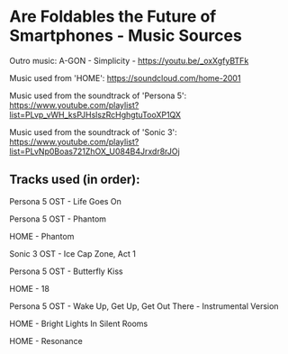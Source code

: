 # Are Foldables the Future of Smartphones - Music Sources

Outro music:
A-GON - Simplicity - https://youtu.be/_oxXgfyBTFk

Music used from 'HOME': https://soundcloud.com/home-2001

Music used from the soundtrack of 'Persona 5': https://www.youtube.com/playlist?list=PLvp_vWH_ksPJHslszRcHghgtuTooXP1QX

Music used from the soundtrack of 'Sonic 3': https://www.youtube.com/playlist?list=PLvNp0Boas721ZhOX_U084B4Jrxdr8rJOj



## Tracks used (in order):

Persona 5 OST - Life Goes On

Persona 5 OST - Phantom

HOME - Phantom

Sonic 3 OST - Ice Cap Zone, Act 1

Persona 5 OST - Butterfly Kiss

HOME - 18

Persona 5 OST - Wake Up, Get Up, Get Out There - Instrumental Version

HOME - Bright Lights In Silent Rooms

HOME - Resonance
